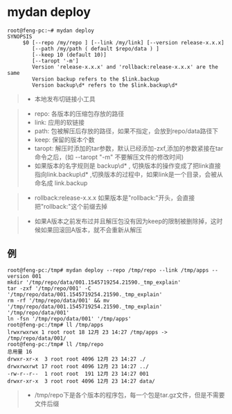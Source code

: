 # mydan deploy
```
root@feng-pc:~# mydan deploy
SYNOPSIS
     $0 [--repo /my/repo ] [--link /my/link] [--version release-x.x.x]
        [--path /my/path ( default $repo/data ) ]
        [--keep 10 (default 10)]
        [--taropt '-m']
        Version 'release-x.x.x' and 'rollback:release-x.x.x' are the same
        Version backup refers to the $link.backup
        Version backup\d* refers to the $link.backup\d*
```
> * 本地发布切链接小工具

> * repo: 各版本的压缩包存放的路径
> * link: 应用的软链接
> * path: 包被解压后存放的路径，如果不指定，会放到repo/data路径下
> * keep: 保留的版本个数
> * taropt: 解压时添加的tar参数，默认已经添加-zxf,添加的参数紧接在tar命令之后，(如 --taropt "-m" 不要解压文件的修改时间)
> * 如果版本的名字规则是 backup\d* , 切换版本的操作变成了把link直接指向link.backup\d* ,切换版本的过程中，如果link是一个目录，会被从命名成 link.backup

> * rollback:release-x.x.x 如果版本是"rollback:"开头，会直接把"rollback:"这个前缀去掉

> * 如果A版本之前发布过并且解压包没有因为keep的限制被删除掉，这时候如果回滚回A版本，就不会重新从解压


## 例
```
root@feng-pc:/tmp# mydan deploy --repo /tmp/repo --link /tmp/apps --version 001
mkdir '/tmp/repo/data/001.1545719254.21590._tmp_explain'
tar -zxf '/tmp/repo/001' -C '/tmp/repo/data/001.1545719254.21590._tmp_explain'
rm -rf '/tmp/repo/data/001' && mv '/tmp/repo/data/001.1545719254.21590._tmp_explain' '/tmp/repo/data/001'
ln -fsn '/tmp/repo/data/001' '/tmp/apps'
root@feng-pc:/tmp# ll /tmp/apps
lrwxrwxrwx 1 root root 18 12月 23 14:27 /tmp/apps -> /tmp/repo/data/001/
root@feng-pc:/tmp# ll /tmp/repo
总用量 16
drwxr-xr-x  3 root root 4096 12月 23 14:27 ./
drwxrwxrwt 17 root root 4096 12月 23 14:27 ../
-rw-r--r--  1 root root  191 12月 23 14:27 001
drwxr-xr-x  3 root root 4096 12月 23 14:27 data/
```

> * /tmp/repo下是各个版本的程序包，每一个包是tar.gz文件，但是不需要文件后缀
